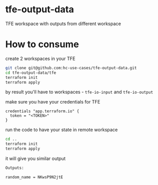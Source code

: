 # tfe-output-data
TFE workspace with outputs from different workspace

# How to consume

create 2 workspaces in your TFE

```bash
git clone git@github.com:hc-use-cases/tfe-output-data.git
cd tfe-output-data/tfe
terraform init
terraform apply
```

by result you'll have to workspaces - `tfe-io-input` and `tfe-io-output`

make sure you have your credentials for TFE

```
credentials "app.terraform.io" {
  token = "<TOKEN>"
}
```

run the code to have your state in remote workspace

```bash
cd ..
terraform init
terraform apply
```

it will give you similar output

```bash
Outputs:

random_name = NKwsP9N2jtE
```